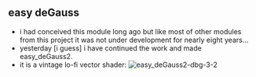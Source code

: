 ## easy deGauss
- i had conceived this module long ago but like most of other modules from this project it was not under development for nearly eight years...
- yesterday [i guess] i have continued the work and made easy_deGauss2.
- it is a vintage lo-fi vector shader:
![easy_deGauss2-dbg-3-2](https://user-images.githubusercontent.com/98284211/173692800-cd293780-dd42-4d4c-b123-85593881d892.png)
